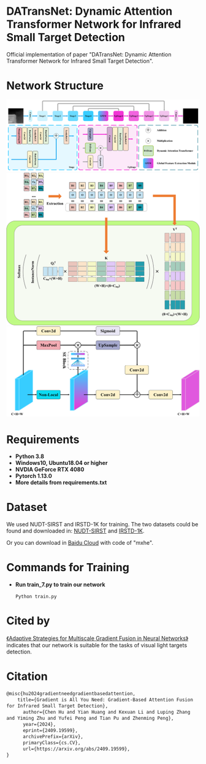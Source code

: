 # DATransNet: Dynamic Attention Transformer Network for Infrared Small Target Detection

 Official implementation of paper "DATransNet: Dynamic Attention Transformer Network for Infrared Small Target Detection".

# Network Structure

![Backbone](backbone.png)
![GradFormer](fig_0.png)
![Global Feature Extraction Module](GFEM.png)

# Requirements

* **Python 3.8**
* **Windows10, Ubuntu18.04 or higher**
* **NVDIA GeForce RTX 4080**
* **Pytorch 1.13.0**
* **More details from requirements.txt**

# Dataset

We used NUDT-SIRST and IRSTD-1K for training. The two datasets could be found and downloaded in: [NUDT-SIRST](https://github.com/YeRen123455/Infrared-Small-Target-Detection) and [IRSTD-1K](https://github.com/RuiZhang97/ISNet).

Or you can download in [Baidu Cloud](https://pan.baidu.com/s/19DOSJZTHC0KO-wKyGRSldQ?pwd=mxhe) with code of "mxhe".

# Commands for Training

* **Run train_7.py to train our network**
  ```Run
  Python train.py
  ```

# Cited by

[《Adaptive Strategies for Multiscale Gradient Fusion in Neural Networks》](https://www.researchgate.net/profile/Xinyi-Zhang-235/publication/385103761_Adaptive_Strategies_for_Multiscale_Gradient_Fusion_in_Neural_Networks/links/6716a74209ba2d0c76174965/Adaptive-Strategies-for-Multiscale-Gradient-Fusion-in-Neural-Networks.pdf) indicates that our network is suitable for the tasks of visual light targets detection.

# Citation

```Citation
@misc{hu2024gradientneedgradientbasedattention,
    title={Gradient is All You Need: Gradient-Based Attention Fusion for Infrared Small Target Detection},
      author={Chen Hu and Yian Huang and Kexuan Li and Luping Zhang and Yiming Zhu and Yufei Peng and Tian Pu and Zhenming Peng},
      year={2024},
      eprint={2409.19599},
      archivePrefix={arXiv},
      primaryClass={cs.CV},
      url={https://arxiv.org/abs/2409.19599},
}
```
